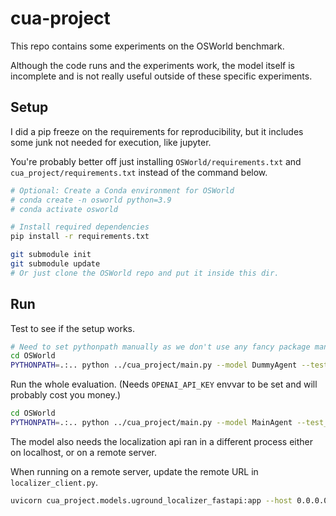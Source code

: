 # cua-project

This repo contains some experiments on the OSWorld benchmark.

Although the code runs and the experiments work, the model itself is incomplete and is
not really useful outside of these specific experiments.

## Setup

I did a pip freeze on the requirements for reproducibility, but it includes some junk
not needed for execution, like jupyter.

You're probably better off just installing `OSWorld/requirements.txt` and
`cua_project/requirements.txt` instead of the command below.

```bash
# Optional: Create a Conda environment for OSWorld
# conda create -n osworld python=3.9
# conda activate osworld

# Install required dependencies
pip install -r requirements.txt

git submodule init
git submodule update
# Or just clone the OSWorld repo and put it inside this dir.
```

## Run

Test to see if the setup works.

```bash
# Need to set pythonpath manually as we don't use any fancy package managers yet.
cd OSWorld
PYTHONPATH=.:.. python ../cua_project/main.py --model DummyAgent --test_all_meta_path ../cua_project/data/smoketest.json
 ```

Run the whole evaluation. (Needs `OPENAI_API_KEY` envvar to be set and will probably cost you money.)

```bash
cd OSWorld
PYTHONPATH=.:.. python ../cua_project/main.py --model MainAgent --test_all_meta_path ./evaluation_examples/test_small.json
```

The model also needs the localization api ran in a different process either on localhost, or on a remote server.

When running on a remote server, update the remote URL in `localizer_client.py`.

```bash
uvicorn cua_project.models.uground_localizer_fastapi:app --host 0.0.0.0 --port 8001
```

